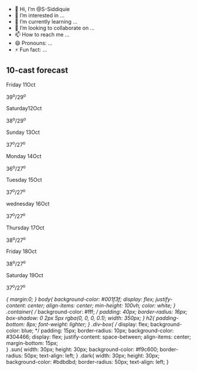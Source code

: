 - 👋 Hi, I’m @S-Siddiquie
- 👀 I’m interested in ...
- 🌱 I’m currently learning ...
- 💞️ I’m looking to collaborate on ...
- 📫 How to reach me ...
- 😄 Pronouns: ...
- ⚡ Fun fact: ...

<!DOCTYPE html>
<html lang="en">
<head>
    <meta charset="UTF-8">
    <meta name="viewport" content="width=device-width, initial-scale=1.0">
    <link rel="stylesheet" type="text/css" href="weather.css">
    <title>Weather Update</title>
</head>
<body>
    <div class="container">
        <h2>10-cast forecast</h2>
        <div class="div-box">
            <p>Friday 11Oct</p>
            <div class="sun"></div>
            <p>39<sup>o</sup>/29<sup>o</sup></p>
        </div>
        <div class="div-box">
            <p>Saturday12Oct</p>
            <div class="sun"></div>
            <p>38<sup>o</sup>/29<sup>o</sup></p>
        </div>
        <div class="div-box">
            <p>Sunday 13Oct</p>
            <div class="dark"></div>
            <p>37<sup>o</sup>/27<sup>o</sup></p>
        </div>
        <div class="div-box">
            <p>Monday 14Oct</p>
            <div class="dark"></div>
            <p>36<sup>o</sup>/27<sup>o</sup></p>
        </div>
        <div class="div-box">
            <p>Tuesday 15Oct</p>
            <div class="sun"></div>
            <p>37<sup>o</sup>/27<sup>o</sup></p>
        </div>
        <div class="div-box">
            <p>wednesday 16Oct</p>
            <div class="dark"></div>
            <p>37<sup>o</sup>/27<sup>o</sup></p>
        </div>
        <div class="div-box">
            <p>Thursday 17Oct</p>
            <div class="sun"></div>
            <p>38<sup>o</sup>/27<sup>o</sup></p>
        </div>
        <div class="div-box">
            <p>Friday 18Oct</p>
            <div class="dark"></div>
            <p>38<sup>o</sup>/27<sup>o</sup></p>
        </div>
        <div class="div-box">
            <p>Saturday 19Oct</p>
            <div class="dark"></div>
            <p>37<sup>o</sup>/27<sup>o</sup></p>
        </div>
    </div>
</body>
</html>

*{
   margin:0;
}
body{
    background-color: #001f3f;
    display: flex;
    justify-content: center;
    align-items: center;
    min-height: 100vh;
    color: white;
}
.container{
    /* background-color: #fff; */
    padding: 40px;
    border-radius: 16px;
    box-shadow: 0 2px 5px rgba(0, 0, 0, 0.1);
    width: 350px;
  }
h2{
   padding-bottom: 8px;
   font-weight: lighter;
}
.div-box{
    /* display: flex;
    background-color: blue; */
    padding: 15px;
    border-radius: 10px;
    background-color: #304466;
    display: flex;
    justify-content: space-between;
    align-items: center; 
    margin-bottom: 15px;   
}
.sun{
    width: 30px;
    height: 30px;
    background-color: #f9c600;
    border-radius: 50px;
    text-align: left;
}
.dark{
    width: 30px;
    height: 30px;
    background-color: #bdbdbd;
    border-radius: 50px;
    text-align: left;
}

